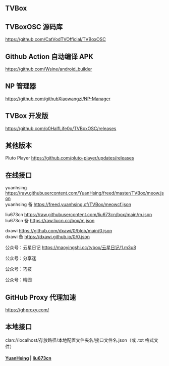 ## TVBox

## TVBoxOSC 源码库

https://github.com/CatVodTVOfficial/TVBoxOSC

## Github Action 自动编译 APK

https://github.com/Wsine/android_builder

## NP 管理器

https://github.com/githubXiaowangzi/NP-Manager

## TVBox 开发版

https://github.com/o0HalfLife0o/TVBoxOSC/releases

## 其他版本

Pluto Player https://github.com/pluto-player/updates/releases

## 在线接口

yuanhsing https://raw.githubusercontent.com/YuanHsing/freed/master/TVBox/meow.json  
yuanhsing 备 https://freed.yuanhsing.cf/TVBox/meowcf.json

liu673cn https://raw.githubusercontent.com/liu673cn/box/main/m.json  
liu673cn 备 https://raw.liucn.cc/box/m.json

dxawi https://github.com/dxawi/0/blob/main/0.json  
dxawi 备 https://dxawi.github.io/0/0.json

公众号：云星日记 https://maoyingshi.cc/tvbox/云星日记/1.m3u8

公众号：分享迷 

公众号：巧技 

公众号：晴园 

## GitHub Proxy 代理加速

https://ghproxy.com/

## 本地接口

clan://localhost/存放路径/本地配置文件夹名/接口文件名.json（或 .txt 格式文件）

#### [YuanHsing](https://github.com/YuanHsing/freed) | [liu673cn](https://github.com/liu673cn/box)
